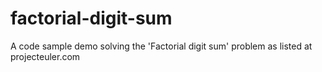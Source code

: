 # factorial-digit-sum
A code sample demo solving the 'Factorial digit sum' problem as listed at projecteuler.com
